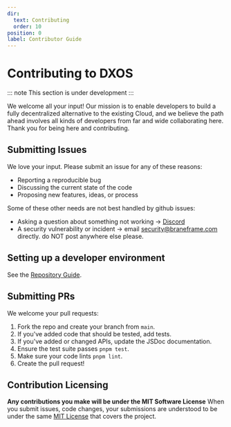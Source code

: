 ```yaml
---
dir:
  text: Contributing
  order: 10
position: 0
label: Contributor Guide
---
```


# Contributing to DXOS

::: note
This section is under development
:::

We welcome all your input! Our mission is to enable developers to build a fully decentralized alternative to the existing Cloud, and we believe the path ahead involves all kinds of developers from far and wide collaborating here. Thank you for being here and contributing.

## Submitting Issues

We love your input. Please submit an issue for any of these reasons:

* Reporting a reproducible bug
* Discussing the current state of the code
* Proposing new features, ideas, or process

Some of these other needs are not best handled by github issues:

* Asking a question about something not working -> [Discord](https://discord.gg/eXVfryv3sW)
* A security vulnerability or incident -> email security@braneframe.com directly. do NOT post anywhere else please.

## Setting up a developer environment

See the [Repository Guide](https://github.com/dxos/dxos/tree/main/REPOSITORY_GUIDE.md).

## Submitting PRs

We welcome your pull requests:

1. Fork the repo and create your branch from `main`.
2. If you've added code that should be tested, add tests.
3. If you've added or changed APIs, update the JSDoc documentation.
4. Ensure the test suite passes `pnpm test`.
5. Make sure your code lints `pnpm lint`.
6. Create the pull request!

## Contribution Licensing

**Any contributions you make will be under the MIT Software License**
When you submit issues, code changes, your submissions are understood to be under the same [MIT License](https://github.com/dxos/dxos/tree/main/LICENSE) that covers the project.
